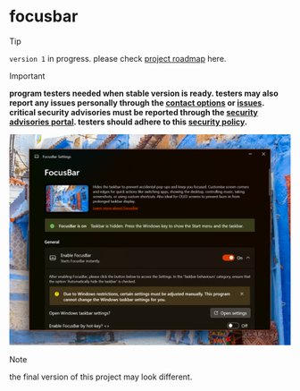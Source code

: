 # **focusbar**
> [!tip]
> ```version 1``` in progress. please check [project roadmap](https://github.com/fonseware/FocusBar/blob/main/docs/roadmap.md) here.

> [!important]
> **program testers needed when stable version is ready. testers may also report any issues personally through the [contact options](https://github.com/shannonfonseka/shannonfonseka/blob/main/README.md) or [issues](https://github.com/fonseware/FocusBar/issues). critical security advisories must be reported through the [security advisories portal](https://github.com/shannonfonseka/shannonfonseka/security/advisories/new). testers should adhere to this [security policy](https://github.com/shannonfonseka/shannonfonseka/security/policy).**

<p align="center">
  <img alt="a sample screenshot of the unfinished project" src="https://github.com/fonseware/FocusBar/blob/main/docs/image1.png">
</p> 

> [!note]
> the final version of this project may look different.
